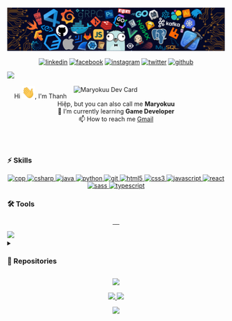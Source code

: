 <!-- Header -->
<p align="center"><a href="javascript:void(0);"><img src="https://raw.githubusercontent.com/KevinPatel04/KevinPatel04/master/header.png"></a></p>



<!-- Contact -->
<p align="center">
	<a href="https://www.linkedin.com/in/tranthiep2912003/"><img src="https://i.imgur.com/9YcFzKc.png" alt="linkedin" height="50" width="50"/></a>
	<a href="https://www.facebook.com/t.theip2901"><img src="https://i.imgur.com/8TclXou.png" alt="facebook" height="50" width="50"/></a>
	<a href="https://www.instagram.com/t.theip2901/"><img src="https://i.imgur.com/l5VLeAv.png" alt="instagram" height="50" width="50"/></a>
	<a href="https://twitter.com/t_theip2901"><img src="https://i.imgur.com/ZEjdzhy.png" alt="twitter" height="50" width="50"/></a>
	<a href="https://github.com/Maryokuu"><img src="https://i.imgur.com/XlW7i2S.png" alt="github" height="50" width="50"/></a>
</p>



<!-- LINE --> <a href="javascript:void(0);"><img src="https://user-images.githubusercontent.com/73097560/115834477-dbab4500-a447-11eb-908a-139a6edaec5c.gif"/></a>



<!-- Dev Card -->
<a href="https://app.daily.dev/Maryokuu"><img align="right" src="https://github.com/Maryokuu/Maryokuu/blob/main/devcard.svg" width="350" alt="Maryokuu Dev Card"/></a>



<!-- Description -->
<p align="center">
	Hi <img src="https://raw.githubusercontent.com/KevinPatel04/KevinPatel04/master/Hi.gif" width="30px"/>, I'm Thanh Hiệp, but you can also call me <b>Maryokuu</b>
	<br>
	🌱 I’m currently learning <strong>Game Developer</strong>
	<br>
	📫 How to reach me <a href="mailto:hieptt.2003@gmail.com">Gmail</a>
</p>



<br>
<br>



<!-- Skills -->
### ⚡ Skills
<p align="center">
	<a href="javascript:void(0);">	
		<img src="https://cdn.jsdelivr.net/gh/devicons/devicon/icons/cplusplus/cplusplus-original.svg" width="40" height="40" alt="cpp"/>
	</a>
	<a href="javascript:void(0);">
		<img src="https://cdn.jsdelivr.net/gh/devicons/devicon/icons/csharp/csharp-original.svg" width="40" height="40" alt="csharp" />
	</a>
	<a href="javascript:void(0);">
		<img src="https://cdn.jsdelivr.net/gh/devicons/devicon/icons/java/java-original.svg" width="40" height="40" alt="java" />
	</a>
	<a href="javascript:void(0);">
		<img src="https://cdn.jsdelivr.net/gh/devicons/devicon/icons/python/python-original.svg" width="40" height="40" alt="python" />
	</a>
	<a href="javascript:void(0);">
		<img src="https://cdn.jsdelivr.net/gh/devicons/devicon/icons/git/git-original.svg" width="40" height="40" alt="git" />
	</a>
	<a href="javascript:void(0);">
		<img src="https://cdn.jsdelivr.net/gh/devicons/devicon/icons/html5/html5-original.svg" width="40" height="40" alt="html5" />
	</a>
	<a href="javascript:void(0);">
		<img src="https://cdn.jsdelivr.net/gh/devicons/devicon/icons/css3/css3-original.svg" width="40" height="40" alt="css3" />
	</a>
	<a href="javascript:void(0);">
		<img src="https://cdn.jsdelivr.net/gh/devicons/devicon/icons/javascript/javascript-original.svg" width="40" height="40" alt="javascript" />
	</a>
	<a href="javascript:void(0);">
		<img src="https://cdn.jsdelivr.net/gh/devicons/devicon/icons/react/react-original.svg" width="40" height="40" alt="react" />
	</a>
	<a href="javascript:void(0);">
		<img src="https://cdn.jsdelivr.net/gh/devicons/devicon/icons/sass/sass-original.svg" width="40" height="40" alt="sass" />
	</a>
	<a href="javascript:void(0);">
		<img src="https://cdn.jsdelivr.net/gh/devicons/devicon/icons/typescript/typescript-original.svg" width="40" height="40" alt="typescript" />
	</a>
</p>



<!-- Tools -->
### 🛠️ Tools
<p align="center">
	<a href="javascript:void(0);">
		<img src=""/>
	</a>
	<a href="javascript:void(0);">
		<img src=""/>
	</a>
	<a href="javascript:void(0);">
		<img src=""/>
	</a>
	<a href="javascript:void(0);">
		<img src=""/>
	</a>
	<a href="javascript:void(0);">
		<img src=""/>
	</a>
</p>



<!-- LINE --> <a href="javascript:void(0);"><img src="https://user-images.githubusercontent.com/73097560/115834477-dbab4500-a447-11eb-908a-139a6edaec5c.gif"/></a>



<!-- Repositories -->
<details><summary><h3>🔗 Repositories</h3></summary>
	<div>
		<p align="center">
			<a href="https://github.com/Maryokuu/Doge-Game">
				<img src="https://github-readme-stats.vercel.app/api/pin/?username=Maryokuu&show_owner=true&repo=Doge-Game&theme=tokyonight"/>
			</a>
			<a href="https://github.com/Maryokuu/Flappy-Bird">
				<img src="https://github-readme-stats.vercel.app/api/pin/?username=Maryokuu&show_owner=true&repo=Flappy-Bird&theme=tokyonight"/>
			</a>
			<a href="https://github.com/Maryokuu/Food-Management">
				<img src="https://github-readme-stats.vercel.app/api/pin/?username=Maryokuu&show_owner=true&repo=Food-Management&theme=tokyonight"/>
			</a>
			<a href="https://github.com/Maryokuu/Words-Counter">
				<img src="https://github-readme-stats.vercel.app/api/pin/?username=Maryokuu&show_owner=true&repo=Words-Counter&theme=tokyonight"/>
			</a>
		</p>
	</div>
</details>



<!-- Stats -->
<p align="center">
	<a href="https://github.com/Maryokuu">
		<img src="https://github-readme-stats.vercel.app/api/top-langs/?username=Maryokuu&layout=compact&hide_border=true&langs_count=10&size_weight=0.5&count_weight=0.5&theme=tokyonight"/>
	</a>
</p>
<p align="center">
	<a href="https://github.com/Maryokuu">
		<img src="https://github-readme-stats.vercel.app/api?username=Maryokuu&rank_icon=github&show_icons=truee&hide_border=true&custom_title=Maryokuu's%20Github%20Stats&theme=tokyonight"/>
	</a>
	<a href="https://github.com/Maryokuu">
		<img src="https://github-readme-streak-stats.herokuapp.com?user=Maryokuu&theme=tokyonight&hide_border=true&card_width=450"/>
	</a>
</p>
<p align="center">
	<a href="https://github.com/Maryokuu">
		<img src="https://github-readme-activity-graph.vercel.app/graph?username=Maryokuu&custom_title=Maryokuu's%20Contribution%20Graph&theme=tokyo-night"/>
	</a>
</p>



